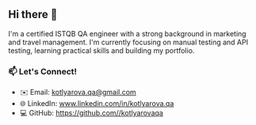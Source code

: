 ## Hi there 👋 

I'm a certified ISTQB QA engineer with a strong background in marketing and travel management. I'm currently focusing on manual testing and API testing, learning practical skills and building my portfolio. 

### 📫 Let's Connect!
- ✉️ Email: kotlyarova.qa@gmail.com
- 🌐 LinkedIn: www.linkedin.com/in/kotlyarova.qa
- 💻 GitHub: https://github.com//kotlyarovaqa


<!--
**KotlyarovaQA/kotlyarovaqa** is a ✨ _special_ ✨ repository because its `README.md` (this file) appears on your GitHub profile.

Here are some ideas to get you started:

- 🔭 I’m currently working on ...
- 🌱 I’m currently learning ...
- 👯 I’m looking to collaborate on ...
- 🤔 I’m looking for help with ...
- 💬 Ask me about ...
- 📫 How to reach me: ...
- 😄 Pronouns: ...
- ⚡ Fun fact: ...
-->

